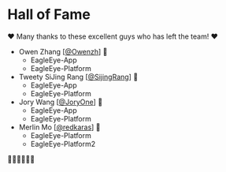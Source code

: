 # Hall of Fame

:heart: Many thanks to these excellent guys who has left the team! :heart:

* Owen Zhang [[@Owenzh](https://github.com/Owenzh)] :boy: 
  - EagleEye-App
  - EagleEye-Platform
* Tweety SiJing Rang [[@SijingRang](https://github.com/SijingRang)] :girl: 
  - EagleEye-App
  - EagleEye-Platform
* Jory Wang [[@JoryOne](https://github.com/JoryOne)] :boy: 
  - EagleEye-App
  - EagleEye-Platform
* Merlin Mo [[@redkaras](https://github.com/redkaras)] :boy: 
  - EagleEye-Platform
  - EagleEye-Platform2

:tada::tada::tada::tada::tada::tada:
